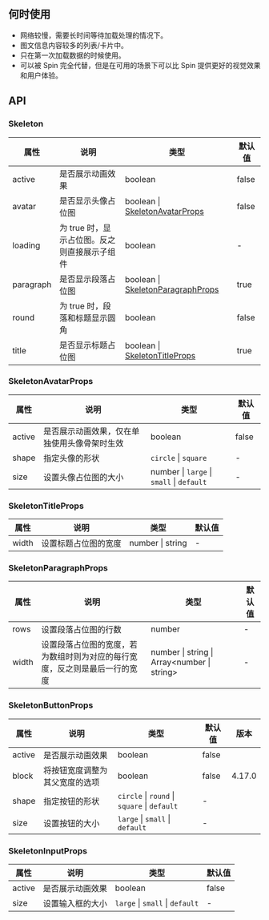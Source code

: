 ## 何时使用
- 网络较慢，需要长时间等待加载处理的情况下。
- 图文信息内容较多的列表/卡片中。
- 只在第一次加载数据的时候使用。
- 可以被 Spin 完全代替，但是在可用的场景下可以比 Spin 提供更好的视觉效果和用户体验。

## API
### Skeleton
| 属性 | 说明 | 类型 | 默认值 |
| --- | --- | --- | --- |
| active | 是否展示动画效果 | boolean | false |
| avatar | 是否显示头像占位图 | boolean \| [SkeletonAvatarProps](#skeletonavatarprops) | false |
| loading | 为 true 时，显示占位图。反之则直接展示子组件 | boolean | - |
| paragraph | 是否显示段落占位图 | boolean \| [SkeletonParagraphProps](#skeletonparagraphprops) | true |
| round | 为 true 时，段落和标题显示圆角 | boolean | false |
| title | 是否显示标题占位图 | boolean \| [SkeletonTitleProps](#skeletontitleprops) | true |
### SkeletonAvatarProps
| 属性 | 说明 | 类型 | 默认值 |
| --- | --- | --- | --- |
| active | 是否展示动画效果，仅在单独使用头像骨架时生效 | boolean | false |
| shape | 指定头像的形状 | `circle` \| `square` | - |
| size | 设置头像占位图的大小 | number \| `large` \| `small` \| `default` | - |
### SkeletonTitleProps
| 属性  | 说明                 | 类型             | 默认值 |
| ----- | -------------------- | ---------------- | ------ |
| width | 设置标题占位图的宽度 | number \| string | -      |
### SkeletonParagraphProps
| 属性 | 说明 | 类型 | 默认值 |
| --- | --- | --- | --- |
| rows | 设置段落占位图的行数 | number | - |
| width | 设置段落占位图的宽度，若为数组时则为对应的每行宽度，反之则是最后一行的宽度 | number \| string \| Array&lt;number \| string> | - |
### SkeletonButtonProps
| 属性 | 说明 | 类型 | 默认值 | 版本 |
| --- | --- | --- | --- | --- |
| active | 是否展示动画效果 | boolean | false |  |
| block | 将按钮宽度调整为其父宽度的选项 | boolean | false | 4.17.0 |
| shape | 指定按钮的形状 | `circle` \| `round` \| `square` \| `default` | - |  |
| size | 设置按钮的大小 | `large` \| `small` \| `default` | - |  |
### SkeletonInputProps
| 属性   | 说明             | 类型                            | 默认值 |
| ------ | ---------------- | ------------------------------- | ------ |
| active | 是否展示动画效果 | boolean                         | false  |
| size   | 设置输入框的大小 | `large` \| `small` \| `default` | -      |

